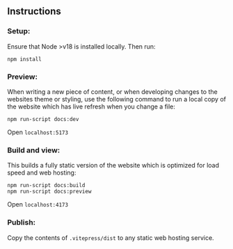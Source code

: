 ## Instructions

### Setup:

Ensure that Node >v18 is installed locally. Then run:

```
npm install
```

### Preview:

When writing a new piece of content, or when developing changes to the websites theme or styling, use the following command to run a local copy of the website which has live refresh when you change a file:

```
npm run-script docs:dev
```

Open `localhost:5173`

### Build and view:

This builds a fully static version of the website which is optimized for load speed and web hosting:

```
npm run-script docs:build
npm run-script docs:preview
```

Open `localhost:4173`

### Publish:

Copy the contents of `.vitepress/dist` to any static web hosting service.